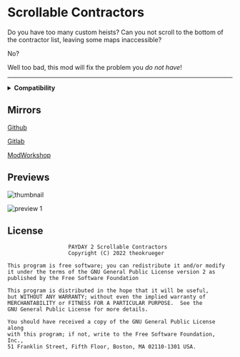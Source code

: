 # Scrollable Contractors

Do you have too many custom heists? Can you not scroll to the bottom of the contractor list, leaving some maps inaccessible?

No?

Well too bad, this mod will fix the problem you *do not have*!

----

<details>
  <summary><b>Compatibility</b></summary>
  Should be compatible with everything that doesn't completely overhaul the contract broker UI.
</details>

## Mirrors
[Github](https://github.com/theokrueger-mods/pd2-scrollable-contractors)

[Gitlab](https://gitlab.com/theokrueger-mods/pd2-scrollable-contractors)

[ModWorkshop](https://modworkshop.net/mod/37050)

## Previews

![thumbnail](https://github.com/theokrueger-mods/pd2-scrollable-contractors/raw/master/img/thumbnail.png)

![preview 1](https://github.com/theokrueger-mods/pd2-scrollable-contractors/raw/master/img/prev1.jpg)


## License

```
                   PAYDAY 2 Scrollable Contractors
                   Copyright (C) 2022 theokrueger

This program is free software; you can redistribute it and/or modify
it under the terms of the GNU General Public License version 2 as
published by the Free Software Foundation

This program is distributed in the hope that it will be useful,
but WITHOUT ANY WARRANTY; without even the implied warranty of
MERCHANTABILITY or FITNESS FOR A PARTICULAR PURPOSE.  See the
GNU General Public License for more details.

You should have received a copy of the GNU General Public License along
with this program; if not, write to the Free Software Foundation, Inc.,
51 Franklin Street, Fifth Floor, Boston, MA 02110-1301 USA.
```
